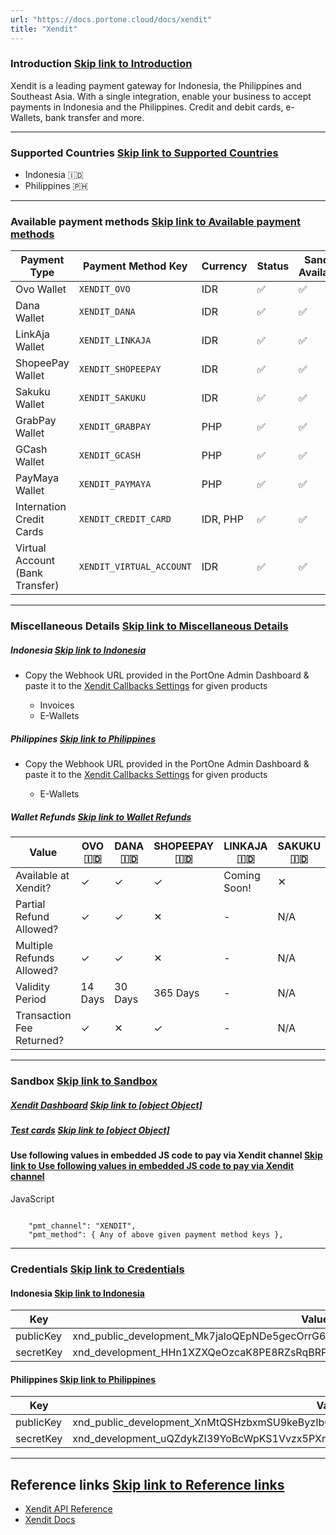 ```yaml
---
url: "https://docs.portone.cloud/docs/xendit"
title: "Xendit"
---
```


### Introduction   [Skip link to Introduction](https://docs.portone.cloud/docs/xendit\#introduction)

Xendit is a leading payment gateway for Indonesia, the Philippines and Southeast Asia. With a single integration, enable your business to accept payments in Indonesia and the Philippines. Credit and debit cards, e-Wallets, bank transfer and more.

* * *

### Supported Countries   [Skip link to Supported Countries](https://docs.portone.cloud/docs/xendit\#supported-countries)

- Indonesia 🇮🇩
- Philippines 🇵🇭

* * *

### Available payment methods   [Skip link to Available payment methods](https://docs.portone.cloud/docs/xendit\#available-payment-methods)

| Payment Type | Payment Method Key | Currency | Status | Sandbox Availability |
| --- | --- | --- | --- | --- |
| Ovo Wallet | `XENDIT_OVO` | IDR | ✅ | ✅ |
| Dana Wallet | `XENDIT_DANA` | IDR | ✅ | ✅ |
| LinkAja Wallet | `XENDIT_LINKAJA` | IDR | ✅ | ✅ |
| ShopeePay Wallet | `XENDIT_SHOPEEPAY` | IDR | ✅ | ✅ |
| Sakuku Wallet | `XENDIT_SAKUKU` | IDR | ✅ | ✅ |
| GrabPay Wallet | `XENDIT_GRABPAY` | PHP | ✅ | ✅ |
| GCash Wallet | `XENDIT_GCASH` | PHP | ✅ | ✅ |
| PayMaya Wallet | `XENDIT_PAYMAYA` | PHP | ✅ | ✅ |
| Internation Credit Cards | `XENDIT_CREDIT_CARD` | IDR, PHP | ✅ | ✅ |
| Virtual Account (Bank Transfer) | `XENDIT_VIRTUAL_ACCOUNT` | IDR | ✅ | ✅ |

* * *

### Miscellaneous Details   [Skip link to Miscellaneous Details](https://docs.portone.cloud/docs/xendit\#miscellaneous-details)

##### Indonesia   [Skip link to Indonesia](https://docs.portone.cloud/docs/xendit\#indonesia)

- Copy the Webhook URL provided in the PortOne Admin Dashboard & paste it to the [Xendit Callbacks Settings](https://dashboard.xendit.co/settings/developers#callbacks) for given products

  - Invoices
  - E-Wallets

##### Philippines   [Skip link to Philippines](https://docs.portone.cloud/docs/xendit\#philippines)

- Copy the Webhook URL provided in the PortOne Admin Dashboard & paste it to the [Xendit Callbacks Settings](https://dashboard.xendit.co/settings/developers#callbacks) for given products

  - E-Wallets

##### Wallet Refunds   [Skip link to Wallet Refunds](https://docs.portone.cloud/docs/xendit\#wallet-refunds)

| Value | OVO<br>🇮🇩 | DANA<br>🇮🇩 | SHOPEEPAY<br>🇮🇩 | LINKAJA<br>🇮🇩 | SAKUKU<br>🇮🇩 | GCASH<br>🇵🇭 | PAYMAYA<br>🇵🇭 | GRABPAY<br>🇵🇭 |
| --- | --- | --- | --- | --- | --- | --- | --- | --- |
| Available at Xendit? | ✓ | ✓ | ✓ | Coming Soon! | ✕ | ✓ | ✓ | ✓ |
| Partial Refund Allowed? | ✓ | ✓ | ✕ | - | N/A | ✓ | ✓ <br> (Not on same day) | ✓ |
| Multiple Refunds Allowed? | ✓ | ✓ | ✕ | - | N/A | ✓ <br> (Capped at 7) | ✓ | ✓ |
| Validity Period | 14 Days | 30 Days | 365 Days | - | N/A | 180 Days | 365 Days | 365 Days |
| Transaction Fee Returned? | ✓ | ✕ | ✓ | - | N/A | ✓ | ✓ | ✓ |

* * *

### Sandbox   [Skip link to Sandbox](https://docs.portone.cloud/docs/xendit\#sandbox)

##### [Xendit Dashboard](http://dashboard.xendit.co/)   [Skip link to [object Object]](https://docs.portone.cloud/docs/xendit\#xendit-dashboard)

##### [Test cards](https://docs.xendit.co/credit-cards/integrations/test-scenarios)   [Skip link to [object Object]](https://docs.portone.cloud/docs/xendit\#test-cards)

#### Use following values in embedded JS code to pay via Xendit channel   [Skip link to Use following values in embedded JS code to pay via Xendit channel](https://docs.portone.cloud/docs/xendit\#use-following-values-in-embedded-js-code-to-pay-via-xendit-channel)

JavaScript

```rdmd-code lang-javascript theme-light

    "pmt_channel": "XENDIT",
    "pmt_method": { Any of above given payment method keys },

```

* * *

### Credentials   [Skip link to Credentials](https://docs.portone.cloud/docs/xendit\#credentials)

#### Indonesia   [Skip link to Indonesia](https://docs.portone.cloud/docs/xendit\#indonesia-1)

| Key | Value |
| --- | --- |
| publicKey | xnd\_public\_development\_Mk7jaloQEpNDe5gecOrrG67ui74uxtTjlFAs22A6A7o9oxiDQZy1orkCugR4qF |
| secretKey | xnd\_development\_HHn1XZXQeOzcaK8PE8RZsRqBRP5d5jze8DwJUhRYesSAWkM4IZ7eryvznhzIMsQo |

#### Philippines   [Skip link to Philippines](https://docs.portone.cloud/docs/xendit\#philippines-1)

| Key | Value |
| --- | --- |
| publicKey | xnd\_public\_development\_XnMtQSHzbxmSU9keByzIb6CxZ3EZxmwaOPS8CypC3c5SOURVvubbA28tudFOZh |
| secretKey | xnd\_development\_uQZdykZI39YoBcWpKS1Vvzx5PXndfwFkr85kMEREBcL9v3kxYBrlFMInqFUukYyH |

* * *

## Reference links   [Skip link to Reference links](https://docs.portone.cloud/docs/xendit\#reference-links)

- [Xendit API Reference](https://developers.xendit.co/api-reference/)
- [Xendit Docs](https://docs.xendit.co/)
